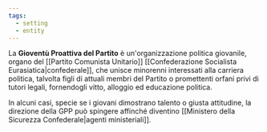 ```yaml
---
tags:
  - setting
  - entity
---
```

La **Gioventù Proattiva del Partito** è un'organizzazione politica giovanile, organo del [[Partito Comunista Unitario]] [[Confederazione Socialista Eurasiatica|confederale]], che unisce minorenni interessati alla carriera politica, talvolta figli di attuali membri del Partito o promettenti orfani privi di tutori legali, fornendogli vitto, alloggio ed educazione politica.

In alcuni casi, specie se i giovani dimostrano talento o giusta attitudine, la direzione della GPP può spingere affinché diventino [[Ministero della Sicurezza Confederale|agenti ministeriali]].